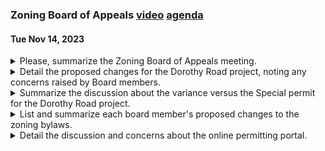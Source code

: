 ### Zoning Board of Appeals  [video](https://www.youtube.com/watch?v=j2YEZijfhH0) [agenda](https://arlington.novusagenda.com/agendapublic/MeetingView.aspx?MeetingID=1946&MinutesMeetingID=-1&doctype=Agenda)
#### Tue Nov 14, 2023

<details><summary>Please, summarize the Zoning Board of Appeals meeting.</summary>

> The Zoning Board of Appeals meeting, chaired by Christian Klein, was held on November 14th, 2023. The meeting began with a roll call of all members and officials, including Roger DuPont, Patrick Hanlon, Ben Catulli, Daniel Riccadeli, Elaine Hoffman, Adam LeBlanc, Colleen Ralston, and Mike Cunningham. The meeting was conducted remotely in accordance with an act signed into law on March 29th, 2023. The board discussed docket 3770-4042 Dorothy Road, with Gabrielle Geller representing Erica Schwartz and the housing corporation. The board also discussed potential changes to the zoning bylaws, including the difference between attached and detached buildings, re-lettering the section on accessory dwelling units, and the average setback exception to the minimum front yards. The board also discussed the need for feedback from applicants to improve the application process. The next meeting was scheduled for November 28th.
</details><details><summary>Detail the proposed changes for the Dorothy Road project, noting any concerns raised by Board members.</summary>

> The proposed changes for the Dorothy Road project include reducing the footprint of the accessory dwelling unit (ADU) to 900 square feet and the height to 20 feet to comply with zoning regulations. The front setback was adjusted to 12 feet to align with existing conditions. The parking spots were moved and two spots were proposed to be parked parallel to the front yard. The side setback was requested to be moved to three feet, 10 and a half inches, and the rear setback from the lot line was proposed to be an average of six foot nine inches, with the closest point being five feet and a half inch. The existing garage would be demolished and replaced with a passive house zero, a net zero energy ADU. The board members raised concerns about the exterior cladding or siding, the space below the first floor and the ground, and the impact of the modification to the mechanical spaces on the wiring and utilization of the solar panels. The board also discussed the need for a condition regarding the parking.
</details><details><summary>Summarize the discussion about the variance versus the Special permit for the Dorothy Road project.</summary>

> The discussion about the variance versus the Special permit for the Dorothy Road project revolved around the board's concerns that the criteria required for a variance could not be met for this property. The board asked the applicant to reconsider their proposal so that a variance would not be required. The applicant was able to address all the points raised by the board, leading to the conclusion that a variance was no longer necessary. This left the board with the question of a Special permit. The applicant needed to satisfy several points for this, including a reduction in the side yard setback and the allowance of an accessory dwelling unit within six feet of the property line. The board had to determine that these changes were not significantly more detrimental to the neighborhood than the current condition.
</details><details><summary>List and summarize each board member's proposed changes to the zoning bylaws.</summary>

> 1. Christian Klein: Proposed changes to the bylaw regarding the difference between a building being attached and detached, and also suggested re-lettering the section on accessory dwelling units for clarity. He also flagged the residential parking section as needing serious consideration.

2. Patrick Hanlon: Suggested the board should consider the flood and wetland provisions of the bylaw, which he believes may not be up-to-date or conducive to an effective program. He also proposed creating a series of instructions or guidance documents to help applicants navigate the new online application system.

3. Roger DuPont: Pointed out potential confusion in the zoning bylaw regarding accessory dwelling units and setback requirements. He suggested tidying up the language in these sections to make it clearer for applicants.

4. Daniel Riccadelli, Elaine Hoffman, and Adam LeBlanc did not propose specific changes to the zoning bylaws in the provided context.
</details><details><summary>Detail the discussion and concerns about the online permitting portal.</summary>

> The board discussed the new online permitting portal and its impact on the application process. They noted that the new system is not as clear as the previous paper system, particularly when it comes to calculations. Many applicants, especially homeowners who are not architects or contractors, have had difficulty understanding how to calculate certain aspects of their applications. The board suggested creating a guidance document to help applicants navigate the new system. They also discussed the possibility of conducting surveys to get feedback from applicants about their experience with the new system. The board also noted that the new system does not currently allow for online applications for appeals or comprehensive permits.
</details>